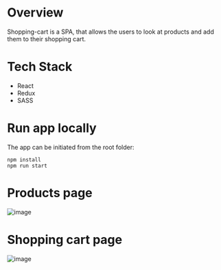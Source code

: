 # Overview

Shopping-cart is a SPA, that allows the users to look at products and add them to their shopping cart.

# Tech Stack
- React
- Redux
- SASS

# Run app locally

The app can be initiated from the root folder:

```
npm install
npm run start
```
# Products page
![image](https://user-images.githubusercontent.com/103183759/189519529-299489fe-a0cc-4e3f-8f57-281ee0ad2fdc.png)

# Shopping cart page
![image](https://user-images.githubusercontent.com/103183759/189519582-8638cd66-6b9d-41be-8637-43c216e44c39.png)

